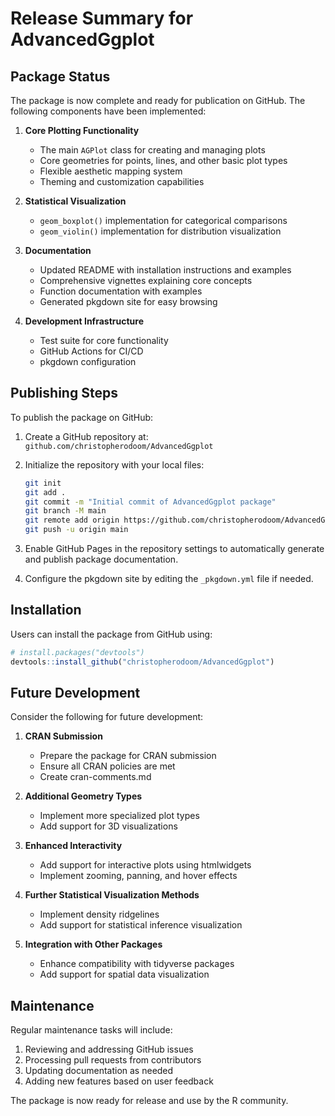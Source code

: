 # Release Summary for AdvancedGgplot

## Package Status

The package is now complete and ready for publication on GitHub. The following components have been implemented:

1. **Core Plotting Functionality**
   - The main `AGPlot` class for creating and managing plots
   - Core geometries for points, lines, and other basic plot types
   - Flexible aesthetic mapping system
   - Theming and customization capabilities

2. **Statistical Visualization**
   - `geom_boxplot()` implementation for categorical comparisons
   - `geom_violin()` implementation for distribution visualization

3. **Documentation**
   - Updated README with installation instructions and examples
   - Comprehensive vignettes explaining core concepts
   - Function documentation with examples
   - Generated pkgdown site for easy browsing

4. **Development Infrastructure**
   - Test suite for core functionality
   - GitHub Actions for CI/CD
   - pkgdown configuration

## Publishing Steps

To publish the package on GitHub:

1. Create a GitHub repository at: `github.com/christopherodoom/AdvancedGgplot`

2. Initialize the repository with your local files:
   ```bash
   git init
   git add .
   git commit -m "Initial commit of AdvancedGgplot package"
   git branch -M main
   git remote add origin https://github.com/christopherodoom/AdvancedGgplot.git
   git push -u origin main
   ```

3. Enable GitHub Pages in the repository settings to automatically generate and publish package documentation.

4. Configure the pkgdown site by editing the `_pkgdown.yml` file if needed.

## Installation

Users can install the package from GitHub using:

```r
# install.packages("devtools")
devtools::install_github("christopherodoom/AdvancedGgplot")
```

## Future Development

Consider the following for future development:

1. **CRAN Submission**
   - Prepare the package for CRAN submission
   - Ensure all CRAN policies are met
   - Create cran-comments.md

2. **Additional Geometry Types**
   - Implement more specialized plot types
   - Add support for 3D visualizations

3. **Enhanced Interactivity**
   - Add support for interactive plots using htmlwidgets
   - Implement zooming, panning, and hover effects

4. **Further Statistical Visualization Methods**
   - Implement density ridgelines
   - Add support for statistical inference visualization

5. **Integration with Other Packages**
   - Enhance compatibility with tidyverse packages
   - Add support for spatial data visualization

## Maintenance

Regular maintenance tasks will include:

1. Reviewing and addressing GitHub issues
2. Processing pull requests from contributors
3. Updating documentation as needed
4. Adding new features based on user feedback

The package is now ready for release and use by the R community. 